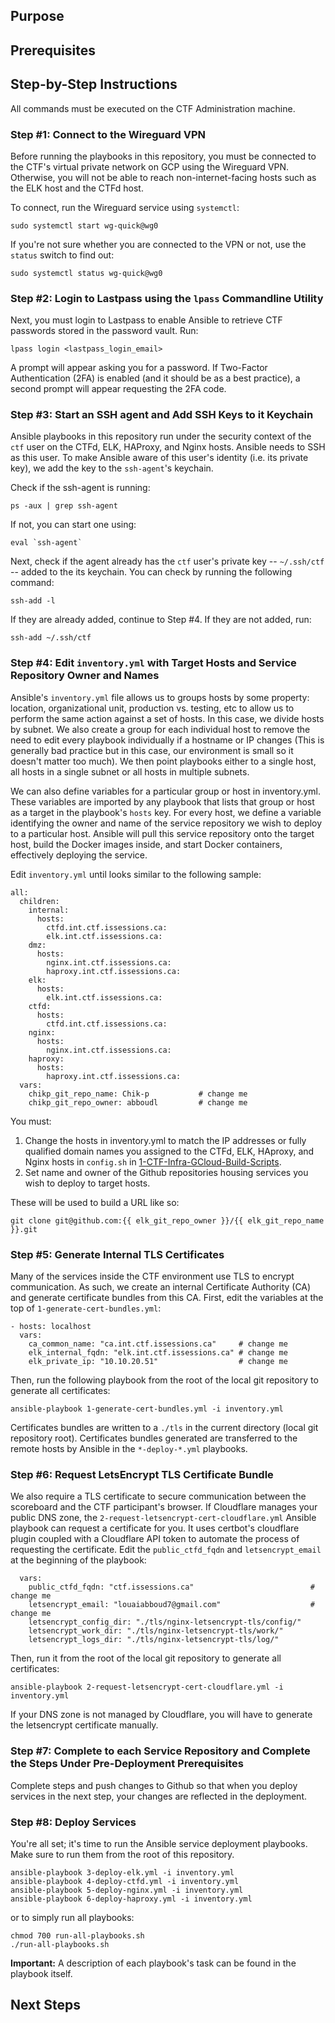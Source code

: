 ## Purpose


## Prerequisites


## Step-by-Step Instructions 

All commands must be executed on the CTF Administration machine.

### Step #1: Connect to the Wireguard VPN

Before running the playbooks in this repository, you must be connected to the CTF's virtual private network on GCP using the Wireguard VPN. Otherwise, you will not be able to reach non-internet-facing hosts such as the ELK host and the CTFd host.  

To connect, run the Wireguard service using `systemctl`:
```
sudo systemctl start wg-quick@wg0
```

If you're not sure whether you are connected to the VPN or not, use the `status` switch to find out:
```
sudo systemctl status wg-quick@wg0
```

### Step #2: Login to Lastpass using the `lpass` Commandline Utility 

Next, you must login to Lastpass to enable Ansible to retrieve CTF passwords stored in the password vault. Run:  

```
lpass login <lastpass_login_email>
```

A prompt will appear asking you for a password. If Two-Factor Authentication (2FA) is enabled (and it should be as a best practice), a second prompt will appear requesting the 2FA code.

### Step #3: Start an SSH agent and Add SSH Keys to it Keychain

Ansible playbooks in this repository run under the security context of the `ctf` user on the CTFd, ELK, HAProxy, and Nginx hosts. Ansible needs to SSH as this user. To make Ansible aware of this user's identity (i.e. its private key), we add the key to the `ssh-agent`'s keychain. 

Check if the ssh-agent is running:
```
ps -aux | grep ssh-agent
```

If not, you can start one using:
```
eval `ssh-agent`
```

Next, check if the agent already has the `ctf` user's private key -- `~/.ssh/ctf` -- added to the its keychain. You can check by running the following command:
```
ssh-add -l
```

If they are already added, continue to Step #4. If they are not added, run:

```
ssh-add ~/.ssh/ctf
```

### Step #4: Edit `inventory.yml` with Target Hosts and Service Repository Owner and Names

Ansible's `inventory.yml` file allows us to groups hosts by some property: location, organizational unit, production vs. testing, etc to allow us to perform the same action against a set of hosts. In this case, we divide hosts by subnet. We also create a group for each individual host to remove the need to edit every playbook individually if a hostname or IP changes (This is generally bad practice but in this case, our environment is small so it doesn't matter too much). We then point playbooks either to a single host, all hosts in a single subnet or all hosts in multiple subnets.

We can also define variables for a particular group or host in inventory.yml. These variables are imported by any playbook that lists that group or host as a target in the playbook's `hosts` key. For every host, we define a variable identifying the owner and name of the service repository we wish to deploy to a particular host. Ansible will pull this service repository onto the target host, build the Docker images inside, and start Docker containers, effectively deploying the service.

Edit `inventory.yml` until looks similar to the following sample:
```
all:
  children:
    internal:
      hosts:
        ctfd.int.ctf.issessions.ca: 
        elk.int.ctf.issessions.ca: 
    dmz:
      hosts:
        nginx.int.ctf.issessions.ca: 
        haproxy.int.ctf.issessions.ca: 
    elk:
      hosts:
        elk.int.ctf.issessions.ca:
    ctfd:
      hosts:
        ctfd.int.ctf.issessions.ca: 
    nginx:
      hosts:
        nginx.int.ctf.issessions.ca:
    haproxy:
      hosts:
        haproxy.int.ctf.issessions.ca:
  vars:
    chikp_git_repo_name: Chik-p           # change me
    chikp_git_repo_owner: abboudl         # change me

```

You must:
1. Change the hosts in inventory.yml to match the IP addresses or fully qualified domain names you assigned to the CTFd, ELK, HAproxy, and Nginx hosts in `config.sh` in [1-CTF-Infra-GCloud-Build-Scripts](https://github.com/abboudl/1-CTF-Infra-GCloud-Build-Scripts/).
2. Set name and owner of the Github repositories housing services you wish to deploy to target hosts.

These will be used to build a URL like so:
```
git clone git@github.com:{{ elk_git_repo_owner }}/{{ elk_git_repo_name }}.git
``` 

### Step #5: Generate Internal TLS Certificates

Many of the services inside the CTF environment use TLS to encrypt communication. As such, we create an internal Certificate Authority (CA) and generate certificate bundles from this CA. 
First, edit the variables at the top of `1-generate-cert-bundles.yml`:
```
- hosts: localhost
  vars:
    ca_common_name: "ca.int.ctf.issessions.ca"     # change me
    elk_internal_fqdn: "elk.int.ctf.issessions.ca" # change me
    elk_private_ip: "10.10.20.51"                  # change me
```

Then, run the following playbook from the root of the local git repository to generate all certificates:
```
ansible-playbook 1-generate-cert-bundles.yml -i inventory.yml
```

Certificates bundles are written to a `./tls` in the current directory (local git repository root). Certificates bundles generated are transferred to the remote hosts by Ansible in the `*-deploy-*.yml` playbooks.
 
### Step #6: Request LetsEncrypt TLS Certificate Bundle

We also require a TLS certificate to secure communication between the scoreboard and the CTF participant's browser. If Cloudflare manages your public DNS zone, the `2-request-letsencrypt-cert-cloudflare.yml` Ansible playbook can request a certificate for you. It uses certbot's cloudflare plugin coupled with a Cloudflare API token to automate the process of requesting the certificate. Edit the `public_ctfd_fqdn` and `letsencrypt_email` at the beginning of the playbook:
```
  vars:
    public_ctfd_fqdn: "ctf.issessions.ca"                          # change me
    letsencrypt_email: "louaiabboud7@gmail.com"                    # change me
    letsencrypt_config_dir: "./tls/nginx-letsencrypt-tls/config/"
    letsencrypt_work_dir: "./tls/nginx-letsencrypt-tls/work/"
    letsencrypt_logs_dir: "./tls/nginx-letsencrypt-tls/log/"
```

Then, run it from the root of the local git repository to generate all certificates:
```
ansible-playbook 2-request-letsencrypt-cert-cloudflare.yml -i inventory.yml
```

If your DNS zone is not managed by Cloudflare, you will have to generate the letsencrypt certificate manually.

### Step #7: Complete to each Service Repository and Complete the Steps Under Pre-Deployment Prerequisites
Complete steps and push changes to Github so that when you deploy services in the next step, your changes are reflected in the deployment.

### Step #8: Deploy Services

You're all set; it's time to run the Ansible service deployment playbooks. Make sure to run them from the root of this repository.

```
ansible-playbook 3-deploy-elk.yml -i inventory.yml
ansible-playbook 4-deploy-ctfd.yml -i inventory.yml
ansible-playbook 5-deploy-nginx.yml -i inventory.yml
ansible-playbook 6-deploy-haproxy.yml -i inventory.yml
```

or to simply run all playbooks:
```
chmod 700 run-all-playbooks.sh
./run-all-playbooks.sh
```

**Important:** A description of each playbook's task can be found in the playbook itself.


## Next Steps


